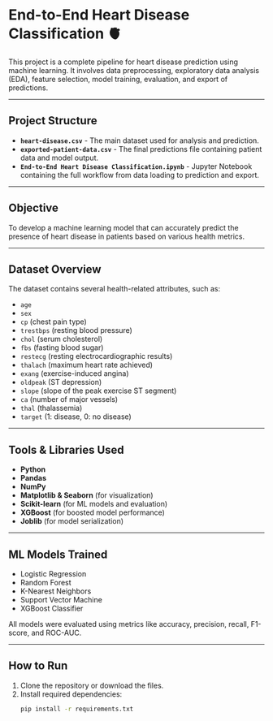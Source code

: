# End-to-End Heart Disease Classification 🫀

This project is a complete pipeline for heart disease prediction using machine learning. It involves data preprocessing, exploratory data analysis (EDA), feature selection, model training, evaluation, and export of predictions.

---

## Project Structure

- **`heart-disease.csv`** - The main dataset used for analysis and prediction.
- **`exported-patient-data.csv`** - The final predictions file containing patient data and model output.
- **`End-to-End Heart Disease Classification.ipynb`** - Jupyter Notebook containing the full workflow from data loading to prediction and export.

---

##  Objective

To develop a machine learning model that can accurately predict the presence of heart disease in patients based on various health metrics.

---

##  Dataset Overview

The dataset contains several health-related attributes, such as:

- `age`
- `sex`
- `cp` (chest pain type)
- `trestbps` (resting blood pressure)
- `chol` (serum cholesterol)
- `fbs` (fasting blood sugar)
- `restecg` (resting electrocardiographic results)
- `thalach` (maximum heart rate achieved)
- `exang` (exercise-induced angina)
- `oldpeak` (ST depression)
- `slope` (slope of the peak exercise ST segment)
- `ca` (number of major vessels)
- `thal` (thalassemia)
- `target` (1: disease, 0: no disease)

---

##  Tools & Libraries Used

- **Python**
- **Pandas**
- **NumPy**
- **Matplotlib & Seaborn** (for visualization)
- **Scikit-learn** (for ML models and evaluation)
- **XGBoost** (for boosted model performance)
- **Joblib** (for model serialization)

---

## ML Models Trained

- Logistic Regression
- Random Forest
- K-Nearest Neighbors
- Support Vector Machine
- XGBoost Classifier

All models were evaluated using metrics like accuracy, precision, recall, F1-score, and ROC-AUC.

---

##  How to Run

1. Clone the repository or download the files.
2. Install required dependencies:
   ```bash
   pip install -r requirements.txt
